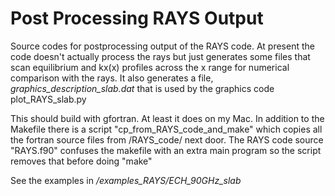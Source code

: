 # Post Processing RAYS Output

Source codes for postprocessing output of the RAYS code.  At present the code doesn't
actually process the rays but just generates some files that scan equilibrium and kx(x)
profiles across the x range for numerical comparison with the rays.  It also generates a
file, *graphics_description_slab.dat* that is used by the graphics code plot_RAYS_slab.py

This should build with gfortran.  At least it does on my Mac. In addition to the Makefile
there is a script "cp\_from\_RAYS\_code\_and\_make" which copies all the fortran source files from
/RAYS_code/ next door.  The RAYS code source "RAYS.f90" confuses the makefile with an extra
main program so the script removes that before doing "make"

See the examples in */examples_RAYS/ECH_90GHz_slab*


